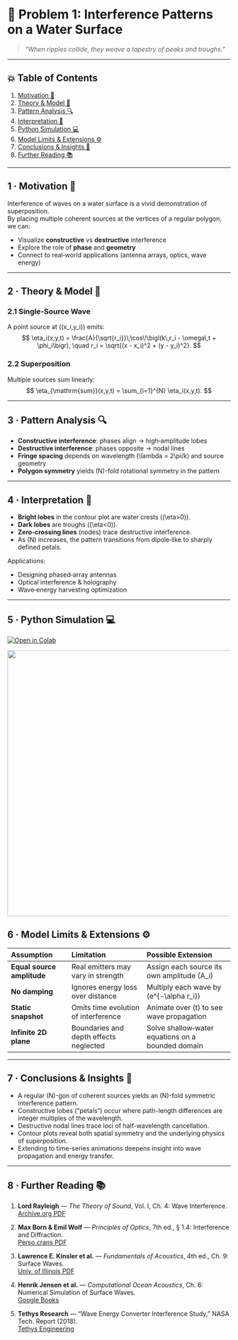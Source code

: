 <!-- ╭────────────────────────────────────────────────────────╮
     │   🌊 Waves · Problem 6 — Interference Patterns on Water Surface   │
     ╰────────────────────────────────────────────────────────╯ -->

# 🌊 **Problem 1: Interference Patterns on a Water Surface**

> *“When ripples collide, they weave a tapestry of peaks and troughs.”*  

---

## 💥 Table of Contents
1. [Motivation 🎯](#motivation)  
2. [Theory & Model 📐](#theory)  
3. [Pattern Analysis 🔍](#analysis)  
4. [Interpretation 🧩](#interpretation)  
5. [Python Simulation 💻](#implementation)  
6. [Model Limits & Extensions ⚙️](#limitations)  
7. [Conclusions & Insights 📝](#conclusions)  
8. [Further Reading 📚](#references)  

---

<a name="motivation"></a>
## 1 · Motivation 🎯  
Interference of waves on a water surface is a vivid demonstration of superposition.  
By placing multiple coherent sources at the vertices of a regular polygon, we can:  
- Visualize **constructive** vs **destructive** interference  
- Explore the role of **phase** and **geometry**  
- Connect to real‐world applications (antenna arrays, optics, wave energy)

---

<a name="theory"></a>
## 2 · Theory & Model 📐

### 2.1 Single‐Source Wave
A point source at \((x_i,y_i)\) emits:
$$
\eta_i(x,y,t)
= \frac{A}{\sqrt{r_i}}\;\cos\!\bigl(k\,r_i - \omega\,t + \phi_i\bigr),
\quad
r_i = \sqrt{(x - x_i)^2 + (y - y_i)^2}.
$$

### 2.2 Superposition
Multiple sources sum linearly:
$$
\eta_{\mathrm{sum}}(x,y,t)
= \sum_{i=1}^{N} \eta_i(x,y,t).
$$

---

<a name="analysis"></a>
## 3 · Pattern Analysis 🔍
- **Constructive interference**: phases align → high‐amplitude lobes  
- **Destructive interference**: phases opposite → nodal lines  
- **Fringe spacing** depends on wavelength \(\lambda = 2\pi/k\) and source geometry  
- **Polygon symmetry** yields \(N\)-fold rotational symmetry in the pattern  

---

<a name="interpretation"></a>
## 4 · Interpretation 🧩
- **Bright lobes** in the contour plot are water crests (\(\eta>0\)).  
- **Dark lobes** are troughs (\(\eta<0\)).  
- **Zero‐crossing lines** (nodes) trace destructive interference.  
- As \(N\) increases, the pattern transitions from dipole‐like to sharply defined petals.  

Applications:  
- Designing phased‐array antennas  
- Optical interference & holography  
- Wave‐energy harvesting optimization  

---

<a name="implementation"></a>
## 5 · Python Simulation 💻

[![Open in Colab](https://colab.research.google.com/assets/colab-badge.svg)](https://colab.research.google.com/drive/15RYnexR7yrr13lTq7UTNdHPru4jkckyQ?usp=sharing)

<img src="https://i.imgur.com/4ZelPE8.png" width="600">

<a name="limitations"></a>

## 6 · Model Limits & Extensions ⚙️

| Assumption            | Limitation                              | Possible Extension                             |
|:----------------------|:----------------------------------------|:-----------------------------------------------|
| **Equal source amplitude** | Real emitters may vary in strength      | Assign each source its own amplitude \(A_i\)   |
| **No damping**        | Ignores energy loss over distance       | Multiply each wave by \(e^{-\alpha r_i}\)      |
| **Static snapshot**   | Omits time evolution of interference    | Animate over \(t\) to see wave propagation     |
| **Infinite 2D plane** | Boundaries and depth effects neglected  | Solve shallow‐water equations on a bounded domain |

---

<a name="conclusions"></a>
## 7 · Conclusions & Insights 📝

- A regular \(N\)-gon of coherent sources yields an \(N\)-fold symmetric interference pattern.  
- Constructive lobes (“petals”) occur where path-length differences are integer multiples of the wavelength.  
- Destructive nodal lines trace loci of half-wavelength cancellation.  
- Contour plots reveal both spatial symmetry and the underlying physics of superposition.  
- Extending to time-series animations deepens insight into wave propagation and energy transfer.

---

<a name="references"></a>
## 8 · Further Reading 📚

1. **Lord Rayleigh** — *The Theory of Sound*, Vol. I, Ch. 4: Wave Interference.  
   [Archive.org PDF](https://archive.org/download/theoryofsound02raylrich/theoryofsound02raylrich.pdf)

2. **Max Born & Emil Wolf** — *Principles of Optics*, 7th ed., § 1.4: Interference and Diffraction.  
   [Perso.crans PDF](https://perso.crans.org/sylvainrey/Biblio%20Physique/Physique/Optique/%5BMax%20Born%5D%20Principles%20of%20Optics%20-%20Electromagnetic%20Theory%20of%20Propagation%2C%20Interference%20and%20Diffraction%20of%20Light.pdf)

3. **Lawrence E. Kinsler et al.** — *Fundamentals of Acoustics*, 4th ed., Ch. 9: Surface Waves.  
   [Univ. of Illinois PDF](https://jontalle.web.engr.illinois.edu/Public/BOOKS/KinslerFreyCoopSanders.00.pdf)

4. **Henrik Jensen et al.** — *Computational Ocean Acoustics*, Ch. 6: Numerical Simulation of Surface Waves.  
   [Google Books](https://books.google.com/books/about/Computational_Ocean_Acoustics.html?id=eYyD6kTE8lsC)

5. **Tethys Research** — “Wave Energy Converter Interference Study,” NASA Tech. Report (2018).  
   [Tethys Engineering](https://tethys-engineering.pnnl.gov/technology/wave?page=48)

